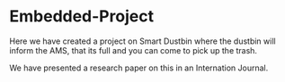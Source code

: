 # Embedded-Project

Here we have created a project on Smart Dustbin where the dustbin will inform the AMS, that its full and you can come to pick up the trash.

We have presented a research paper on this in an Internation Journal.  
